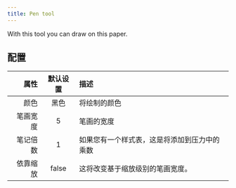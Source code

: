 ```yaml
---
title: Pen tool
---
```


With this tool you can draw on this paper.

## 配置

|   属性 |  默认设置 | 描述                     |
| ---: | :---: | :--------------------- |
|   颜色 |   黑色  | 将绘制的颜色                 |
| 笔画宽度 |   5   | 笔画的宽度                  |
| 笔记倍数 |   1   | 如果您有一个样式表，这是将添加到压力中的乘数 |
| 依靠缩放 | false | 这将改变基于缩放级别的笔画宽度。       |
